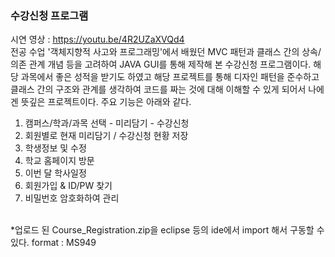 ### 수강신청 프로그램
시연 영상 : https://youtu.be/4R2UZaXVQd4 <br/>
전공 수업 '객체지향적 사고와 프로그래밍'에서 배웠던 MVC 패턴과 클래스 간의 상속/의존 관계 개념 등을 고려하여 JAVA GUI를 통해 제작해 본 수강신청 프로그램이다. 해당 과목에서 좋은 성적을 받기도 하였고 해당 프로젝트를 통해 디자인 패턴을 준수하고 클래스 간의 구조와 관계를 생각하여 코드를 짜는 것에 대해 이해할 수 있게 되어서 나에겐 뜻깊은 프로젝트이다. 주요 기능은 아래와 같다. <br/>
1. 캠퍼스/학과/과목 선택 - 미리담기 - 수강신청
2. 회원별로 현재 미리담기 / 수강신청 현황 저장
3. 학생정보 및 수정
4. 학교 홈페이지 방문
5. 이번 달 학사일정
6. 회원가입 & ID/PW 찾기
7. 비밀번호 암호화하여 관리
<br/>
*업로드 된 Course_Registration.zip을 eclipse 등의 ide에서 import 해서 구동할 수 있다. format : MS949
